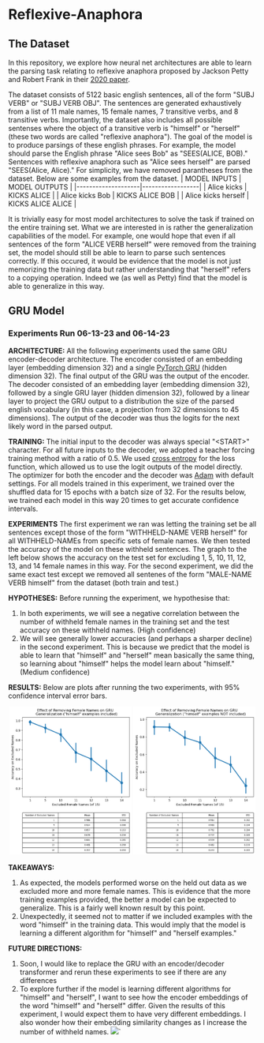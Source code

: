 # Reflexive-Anaphora

## The Dataset

In this repository, we explore how neural net architectures are able to learn the parsing task relating to reflexive anaphora proposed by Jackson Petty and Robert Frank in their [2020 paper](https://arxiv.org/abs/2011.00682).

The dataset consists of 5122 basic english sentences, all of the form "SUBJ VERB" or "SUBJ VERB OBJ". The sentences are generated exhaustively from a list of 11 male names, 15 female names, 7 transitive verbs, and 8 transitive verbs. Importantly, the dataset also includes all possible sentenses where the object of a transitive verb is "himself" or "herself" (these two words are called "reflexive anaphora"). The goal of the model is to produce parsings of these english phrases. For example, the model should parse the English phrase "Alice sees Bob" as "SEES(ALICE, BOB)." Sentences with reflexive anaphora such as "Alice sees herself" are parsed "SEES(Alice, Alice)." For simplicity, we have removed parantheses from the dataset. Below are some examples from the dataset.
| MODEL INPUTS       | MODEL OUTPUTS    |
|--------------------|------------------|
| Alice kicks        | KICKS ALICE      |
| Alice kicks Bob    | KICKS ALICE BOB   |
| Alice kicks herself | KICKS ALICE ALICE |

It is trivially easy for most model architectures to solve the task if trained on the entire training set. What we are interested in is rather the generalization capabilities of the model. For example, one would hope that even if all sentences of the form "ALICE VERB herself" were removed from the training set, the model should still be able to learn to parse such sentences correctly. If this occured, it would be evidence that the model is not just memorizing the training data but rather understanding that "herself" refers to a copying operation. Indeed we (as well as Petty) find that the model is able to generalize in this way.

## GRU Model

### Experiments Run 06-13-23 and 06-14-23
**ARCHITECTURE:** All the following experiments used the same GRU encoder-decoder architecture. The encoder consisted of an embedding layer (embedding dimension 32) and a single [PyTorch GRU](https://pytorch.org/docs/stable/generated/torch.nn.GRU.html) (hidden dimension 32). The final output of the GRU was the output of the encoder. The decoder consisted of an embedding layer (embedding dimension 32), followed by a single GRU layer (hidden dimension 32), followed by a linear layer to project the GRU output to a distribution the size of the parsed english vocabulary (in this case, a projection from 32 dimensions to 45 dimensions). The output of the decoder was thus the logits for the next likely word in the parsed output.

**TRAINING:** The initial input to the decoder was always special "\<START\>" character. For all future inputs to the decoder, we adopted a teacher forcing training method with a ratio of 0.5. We used [cross entropy](https://pytorch.org/docs/stable/generated/torch.nn.CrossEntropyLoss.html) for the loss function, which allowed us to use the logit outputs of the model directly. The optimizer for both the encoder and the decoder was [Adam](https://pytorch.org/docs/stable/generated/torch.optim.Adam.html) with default settings. For all models trained in this experiment, we trained over the shuffled data for 15 epochs with a batch size of 32. For the results below, we trained each model in this way 20 times to get accurate confidence intervals.

**EXPERIMENTS** The first experiment we ran was letting the training set be all sentences except those of the form "WITHHELD-NAME VERB herself" for all WITHHELD-NAMEs from specific sets of female names. We then tested the accuracy of the model on these withheld sentences. The graph to the left below shows the accuracy on the test set for excluding 1, 5, 10, 11, 12, 13, and 14 female names in this way. For the second experiment, we did the same exact test except we removed all sentenes of the form "MALE-NAME VERB himself" from the dataset (both train and test.) 

**HYPOTHESES:** Before running the experiment, we hypothesise that:
1. In both experiments, we will see a negative correlation between the number of withheld female names in the training set and the test accuracy on these withheld names. (High confidence)
2. We will see generally lower accuracies (and perhaps a sharper decline) in the second experiment. This is because we predict that the model is able to learn that "himself" and "herself" mean basically the same thing, so learning about "himself" helps the model learn about "himself." (Medium confidence)

**RESULTS:** Below are plots after running the two experiments, with 95% confidence interval error bars.
<p align="center">
    <img height="300" src="https://github.com/luk27182/Reflexive-Anaphora/blob/main/Figures/Experiment_Results_061423-Removing_Female_Names.png?raw=true" alt="Experiment Results">
    <img height="300" src="https://github.com/luk27182/Reflexive-Anaphora/blob/main/Figures/Experiment_Results_061423-Removing_Female_Names-WITHOUT_HIMSELF_fixed.png?raw=true" alt="Experiment Results">
</p>

**TAKEAWAYS:**
1. As expected, the models performed worse on the held out data as we excluded more and more female names. This is evidence that the more training examples provided, the better a model can be expected to generalize. This is a fairly well known result by this point.
2. Unexpectedly, it seemed not to matter if we included examples with the word "himself" in the training data. This would imply that the model is learning a different algorithm for "himself" and "herself examples."

**FUTURE DIRECTIONS:**
1. Soon, I would like to replace the GRU with an encoder/decoder transformer and rerun these experiments to see if there are any differences
2. To explore further if the model is learning different algorithms for "himself" and "herself", I want to see how the encoder embeddings of the word "himself" and "herself" differ. Given the results of this experiment, I would expect them to have very different embeddings. I also wonder how their embedding similarity changes as I increase the number of withheld names.
<img src="https://github.com/favicon.ico" width="48">`
